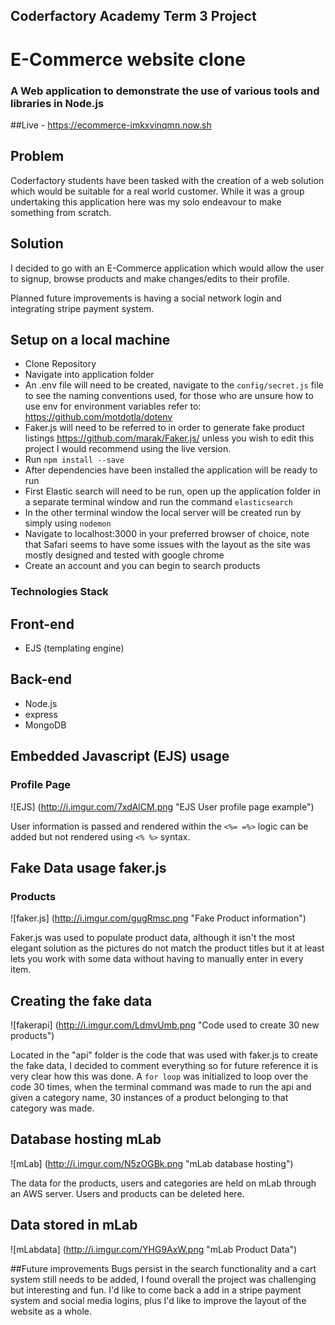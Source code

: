 ## Coderfactory Academy Term 3 Project
# E-Commerce website clone
### A Web application to demonstrate the use of various tools and libraries in Node.js
##Live - https://ecommerce-imkxvinqmn.now.sh

## Problem
Coderfactory students have been tasked with the creation of a web solution which would be suitable for a real world customer. While it was a group undertaking this application here was my solo endeavour to make something from scratch.

## Solution
I decided to go with an E-Commerce application which would allow the user to signup, browse products and make changes/edits to their profile.

Planned future improvements is having a social network login and integrating stripe payment system.

## Setup on a local machine
* Clone Repository
* Navigate into application folder
* An .env file will need to be created, navigate to the `config/secret.js` file to see the naming conventions used, for those who are unsure how to use env for environment variables refer to: https://github.com/motdotla/dotenv
* Faker.js will need to be referred to in order to generate fake product listings https://github.com/marak/Faker.js/ unless you wish to edit this project I would recommend using the live version.
* Run `npm install --save`
* After dependencies have been installed the application will be ready to run
* First Elastic search will need to be run, open up the application folder in a separate terminal window and run the command `elasticsearch`
* In the other terminal window the local server will be created run by simply using `nodemon`
* Navigate to localhost:3000 in your preferred browser of choice, note that Safari seems to have some issues with the layout as the site was mostly designed and tested with google chrome
* Create an account and you can begin to search products

### Technologies Stack
## Front-end
* EJS (templating engine)
## Back-end
* Node.js
* express
* MongoDB


## Embedded Javascript (EJS) usage
### Profile Page
![EJS] (http://i.imgur.com/7xdAlCM.png "EJS User profile page example")

User information is passed and rendered within the `<%= =%>` logic can be added but not rendered using `<% %>` syntax.

## Fake Data usage faker.js
### Products
![faker.js] (http://i.imgur.com/gugRmsc.png "Fake Product information")

Faker.js was used to populate product data, although it isn't the most elegant solution as the pictures do not match the product titles but it at least lets you work with some data without having to manually enter in every item.

## Creating the fake data
![fakerapi] (http://i.imgur.com/LdmvUmb.png "Code used to create 30 new products")

Located in the "api" folder is the code that was used with faker.js to create the fake data, I decided to comment everything so for future reference it is very clear how this was done. A `for loop` was initialized to loop over the code 30 times, when the terminal command was made to run the api and given a category name, 30 instances of a product belonging to that category was made.

## Database hosting mLab
![mLab] (http://i.imgur.com/N5zOGBk.png "mLab database hosting")

The data for the products, users and categories are held on mLab through an AWS server. Users and products can be deleted here.

## Data stored in mLab
![mLabdata] (http://i.imgur.com/YHG9AxW.png "mLab Product Data")

##Future improvements
Bugs persist in the search functionality and a cart system still needs to be added, I found overall the project was challenging but interesting and fun. I'd like to come back a add in a stripe payment system and social media logins, plus I'd like to improve the layout of the website as a whole.
